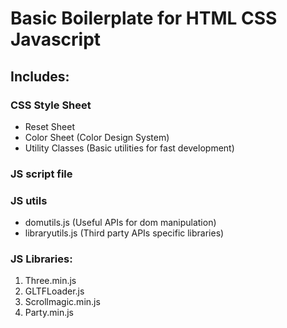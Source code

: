 # Basic Boilerplate for HTML CSS Javascript

## Includes:

### CSS Style Sheet

- Reset Sheet
- Color Sheet
  (Color Design System)
- Utility Classes
  (Basic utilities for fast development)

### JS script file

### JS utils

- domutils.js
  (Useful APIs for dom manipulation)
- libraryutils.js
  (Third party APIs specific libraries)

### JS Libraries:

1. Three.min.js
2. GLTFLoader.js
3. Scrollmagic.min.js
4. Party.min.js
